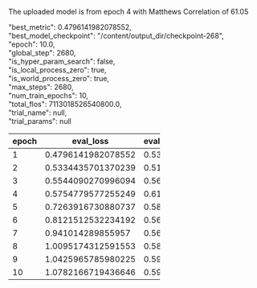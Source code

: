   The uploaded model is from epoch 4 with Matthews Correlation of 61.05
  
  "best_metric": 0.4796141982078552,<br>
  "best_model_checkpoint": "/content/output_dir/checkpoint-268",<br>
  "epoch": 10.0,<br>
  "global_step": 2680,<br>
  "is_hyper_param_search": false,<br>
  "is_local_process_zero": true,<br>
  "is_world_process_zero": true,<br>
  "max_steps": 2680,<br>
  "num_train_epochs": 10,<br>
  "total_flos": 7113018526540800.0,<br>
  "trial_name": null,<br>
  "trial_params": null<br>
<table class="table table-bordered table-hover table-condensed" style="width: 60%; overflow: auto">
<thead><tr><th title="Field #1">epoch</th>
<th title="Field #2">eval_loss</th>
<th title="Field #3">eval_matthews_correlation</th>
<th title="Field #4">eval_runtime</th>
<th title="Field #5">eval_samples_per_second</th>
<th title="Field #6">eval_steps_per_second</th>
<th title="Field #7">step</th>
<th title="Field #8">learning_rate</th>
<th title="Field #9">loss</th>
</tr></thead>
<tbody><tr>
<td align="left">1</td>
<td align="left">0.4796141982078552</td>
<td align="left">0.5351033849356494</td>
<td align="left">8.8067</td>
<td align="left">118.433</td>
<td align="left">14.875</td>
<td align="left">268</td>
<td align="left">0.000018067415730337083</td>
<td align="left">0.4913</td>
</tr>
<tr>
<td align="left">2</td>
<td align="left">0.5334435701370239</td>
<td align="left">0.5178799252679331</td>
<td align="left">8.9439</td>
<td align="left">116.616</td>
<td align="left">14.647</td>
<td align="left">536</td>
<td align="left">0.00001605992509363296</td>
<td align="left">0.2872</td>
</tr>
<tr>
<td align="left">3</td>
<td align="left">0.5544090270996094</td>
<td align="left">0.5649788851042796</td>
<td align="left">8.9467</td>
<td align="left">116.58</td>
<td align="left">14.642</td>
<td align="left">804</td>
<td align="left">0.000014052434456928841</td>
<td align="left">0.1777</td>
</tr>
<tr>
<td align="left">4</td>
<td align="left">0.5754779577255249</td>
<td align="left">0.6105374636148787</td>
<td align="left">8.8982</td>
<td align="left">117.215</td>
<td align="left">14.722</td>
<td align="left">1072</td>
<td align="left">0.000012044943820224718</td>
<td align="left">0.1263</td>
</tr>
<tr>
<td align="left">5</td>
<td align="left">0.7263916730880737</td>
<td align="left">0.5807606001872874</td>
<td align="left">8.9705</td>
<td align="left">116.27</td>
<td align="left">14.603</td>
<td align="left">1340</td>
<td align="left">0.000010037453183520601</td>
<td align="left">0.0905</td>
</tr>
<tr>
<td align="left">6</td>
<td align="left">0.8121512532234192</td>
<td align="left">0.5651092792103851</td>
<td align="left">8.9924</td>
<td align="left">115.987</td>
<td align="left">14.568</td>
<td align="left">1608</td>
<td align="left">0.00000802996254681648</td>
<td align="left">0.0692</td>
</tr>
<tr>
<td align="left">7</td>
<td align="left">0.941014289855957</td>
<td align="left">0.5632084517291658</td>
<td align="left">8.9583</td>
<td align="left">116.428</td>
<td align="left">14.623</td>
<td align="left">1876</td>
<td align="left">0.000006022471910112359</td>
<td align="left">0.0413</td>
</tr>
<tr>
<td align="left">8</td>
<td align="left">1.0095174312591553</td>
<td align="left">0.5856531698367675</td>
<td align="left">9.0029</td>
<td align="left">115.851</td>
<td align="left">14.551</td>
<td align="left">2144</td>
<td align="left">0.00000401498127340824</td>
<td align="left">0.0327</td>
</tr>
<tr>
<td align="left">9</td>
<td align="left">1.0425965785980225</td>
<td align="left">0.5941395545037332</td>
<td align="left">8.9217</td>
<td align="left">116.906</td>
<td align="left">14.683</td>
<td align="left">2412</td>
<td align="left">0.00000200749063670412</td>
<td align="left">0.0202</td>
</tr>
<tr>
<td align="left">10</td>
<td align="left">1.0782166719436646</td>
<td align="left">0.5956649094312695</td>
<td align="left">8.9472</td>
<td align="left">116.572</td>
<td align="left">14.641</td>
<td align="left">2680</td>
<td align="left">0</td>
<td align="left">0.0104</td>
</tr>
</tbody></table>